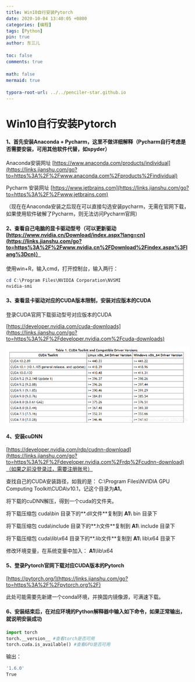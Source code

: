 ```yaml
---
title: Win10自行安装Pytorch
date: 2020-10-04 13:40:05 +0800
categories: [编程]
tags: [Python]
pin: true
author: 东三儿

toc: false
comments: true

math: false
mermaid: true

typora-root-url: ../../penciler-star.github.io
---
```


# Win10自行安装Pytorch

#### 1、首先安装Anaconda + Pycharm，这里不做详细解释（Pycharm自行考虑是否需要安装，可用其他软件代替，如spyder）

Anaconda安装网址 [https://www.anaconda.com/products/individual](https://links.jianshu.com/go?to=https%3A%2F%2Fwww.anaconda.com%2Fproducts%2Findividual)

Pycharm 安装网址 [https://www.jetbrains.com](https://links.jianshu.com/go?to=https%3A%2F%2Fwww.jetbrains.com)

（现在在Anaconda安装之后现在可以直接勾选安装pycharm，无需在官网下载，如果使用软件破解了Pycharm，则无法访问Pycharm官网）

#### 2、查看自己电脑的显卡驱动型号（可以更新驱动[https://www.nvidia.cn/Download/index.aspx?lang=cn](https://links.jianshu.com/go?to=https%3A%2F%2Fwww.nvidia.cn%2FDownload%2Findex.aspx%3Flang%3Dcn)）

使用win+R，输入cmd，打开控制台，输入两行：

```powershell
cd C:\Program Files\NVIDIA Corporation\NVSMI
nvidia-smi
```

#### 3、查看显卡驱动对应的CUDA版本限制，安装对应版本的CUDA

登录CUDA官网下载驱动型号对应版本的CUDA

[https://developer.nvidia.com/cuda-downloads](https://links.jianshu.com/go?to=https%3A%2F%2Fdeveloper.nvidia.com%2Fcuda-downloads)

![19898939-be1475d9128a8abb](/assets/blog_res/2020-10-04-post.assets/19898939-be1475d9128a8abb.png)

#### 4、安装cuDNN

[https://developer.nvidia.com/rdp/cudnn-download](https://links.jianshu.com/go?to=https%3A%2F%2Fdeveloper.nvidia.com%2Frdp%2Fcudnn-download)（如果之前没登录过，需要注册账号）

查找自己的CUDA安装路径，如我的是： C:\Program Files\NVIDIA GPU Computing Toolkit\CUDA\v10.1，记这个目录为**A1**。

将下载的cuDNN解压，得到一个cuda的文件夹。

将下载压缩包  cuda\bin      目录下的**.dll文件**复制到 **A1**\ bin     目录下

将下载压缩包  cuda\include  目录下的**.h文件**复制到 **A1**\ include   目录下

将下载压缩包  cuda\lib\x64   目录下的**.lib文件**复制到 **A1**\ lib\x64   目录下

修改环境变量，在系统变量中加入： **A1**\lib\x64

#### 5、登录Pytorch官网下载对应CUDA版本的Pytorch

[https://pytorch.org/](https://links.jianshu.com/go?to=https%3A%2F%2Fpytorch.org%2F)

此处可能需要先新建一个conda环境，并换国内镜像源，可满速下载。

#### 6、安装结束后，在对应环境的Python解释器中输入如下命令，如果正常输出，就说明安装成功

```python
import torch
torch.__version__ #查看torch是否可用
torch.cuda.is_available() #查看GPU是否可用
```

输出：

```powershell
'1.6.0'
True
```

